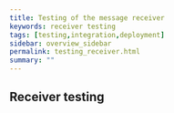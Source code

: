 ```yaml
---
title: Testing of the message receiver
keywords: receiver testing
tags: [testing,integration,deployment]
sidebar: overview_sidebar
permalink: testing_receiver.html
summary: ""
---
```


## Receiver testing ##